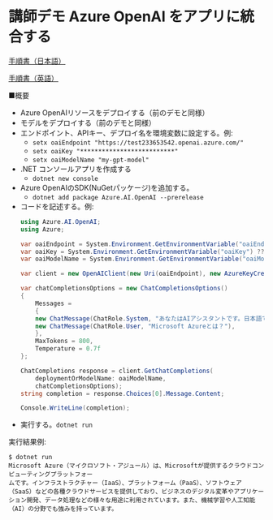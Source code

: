# 講師デモ Azure OpenAI をアプリに統合する

[手順書（日本語）](https://microsoftlearning.github.io/mslearn-openai.ja-jp/Instructions/Labs/02-natural-language-azure-openai.html)

[手順書（英語）](https://microsoftlearning.github.io/mslearn-openai/Instructions/Labs/02-natural-language-azure-openai.html)

■概要

- Azure OpenAIリソースをデプロイする（前のデモと同様）
- モデルをデプロイする（前のデモと同様）
- エンドポイント、APIキー、デプロイ名を環境変数に設定する。例:
  - `setx oaiEndpoint "https://test233653542.openai.azure.com/"`
  - `setx oaiKey "**************************"`
  - `setx oaiModelName "my-gpt-model"`
- .NET コンソールアプリを作成する
  - `dotnet new console`
- Azure OpenAIのSDK(NuGetパッケージ)を追加する。
  - `dotnet add package Azure.AI.OpenAI --prerelease`
- コードを記述する。例:
    ```c#
    using Azure.AI.OpenAI;
    using Azure;

    var oaiEndpoint = System.Environment.GetEnvironmentVariable("oaiEndpoint") ?? "";
    var oaiKey = System.Environment.GetEnvironmentVariable("oaiKey") ?? "";
    var oaiModelName = System.Environment.GetEnvironmentVariable("oaiModelName") ?? "";

    var client = new OpenAIClient(new Uri(oaiEndpoint), new AzureKeyCredential(oaiKey));

    var chatCompletionsOptions = new ChatCompletionsOptions()
    {
        Messages =
        {
        new ChatMessage(ChatRole.System, "あなたはAIアシスタントです。日本語で回答してください。"),
        new ChatMessage(ChatRole.User, "Microsoft Azureとは？"),
        },
        MaxTokens = 800,
        Temperature = 0.7f
    };

    ChatCompletions response = client.GetChatCompletions(
        deploymentOrModelName: oaiModelName,
        chatCompletionsOptions);
    string completion = response.Choices[0].Message.Content;

    Console.WriteLine(completion);
    ```
- 実行する。`dotnet run`


実行結果例:

```
$ dotnet run
Microsoft Azure（マイクロソフト・アジュール）は、Microsoftが提供するクラウドコンピューティングプラットフォー
ムです。インフラストラクチャー（IaaS）、プラットフォーム（PaaS）、ソフトウェア（SaaS）などの各種クラウドサービスを提供しており、ビジネスのデジタル変革やアプリケーション開発、データ処理などの様々な用途に利用されています。また、機械学習や人工知能（AI）の分野でも強みを持っています。
```